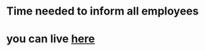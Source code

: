 # Time needed to inform all employees
# you can live [here](https://harika-brs.github.io/Time-needed-to-inform-all-employees-/)

